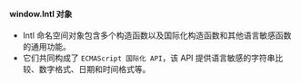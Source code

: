 #### window.Intl 对象
* Intl 命名空间对象包含多个构造函数以及国际化构造函数和其他语言敏感函数的通用功能。
* 它们共同构成了 `ECMAScript 国际化 API`，该 API 提供语言敏感的字符串比较、数字格式、日期和时间格式等。

